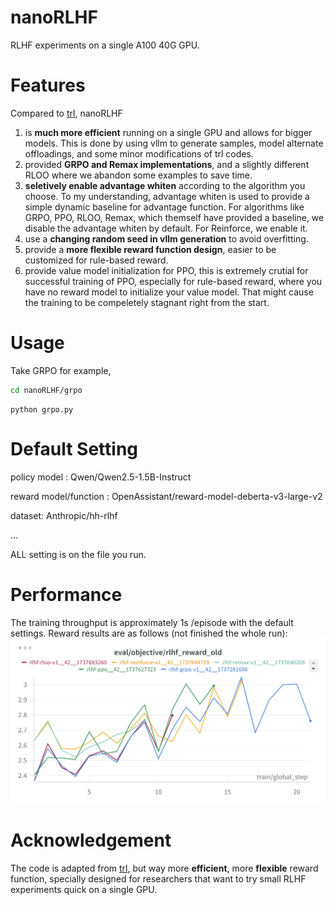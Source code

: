 # nanoRLHF
RLHF experiments on a single A100 40G GPU.
# Features
Compared to [trl](https://github.com/huggingface/trl), nanoRLHF

1. is **much more efficient** running on a single GPU and allows for bigger models. This is done by using vllm to generate samples, model alternate offloadings, and some minor modifications of trl codes.
2. provided **GRPO and Remax implementations**, and a slightly different RLOO where we abandon some examples to save time.
3. **seletively enable advantage whiten** according to the algorithm you choose. To my understanding, advantage whiten is used to provide a simple dynamic baseline for advantage function. For algorithms like GRPO, PPO, RLOO, Remax, which themself have provided a baseline, we disable the advantage whiten by default. For Reinforce, we enable it.
4. use a **changing random seed in vllm generation** to avoid overfitting.
5. provide a **more flexible reward function design**, easier to be customized for rule-based reward.
6. provide value model initialization for PPO, this is extremely crutial for successful training of PPO, especially for rule-based reward, where you have no reward model to initialize your value model. That might cause the training to be compeletely stagnant right from the start.
# Usage
Take GRPO for example, 
```bash
cd nanoRLHF/grpo
```
```
python grpo.py
```
   
# Default Setting
policy model : Qwen/Qwen2.5-1.5B-Instruct

reward model/function : OpenAssistant/reward-model-deberta-v3-large-v2

dataset: Anthropic/hh-rlhf

...

ALL setting is on the file you run.
# Performance
The training throughput is approximately 1s /episode with the default settings. Reward results are as follows (not finished the whole run):
![performance](docs/perf.png)
# Acknowledgement
The code is adapted from [trl](https://github.com/huggingface/trl), but way more **efficient**, more **flexible** reward function, specially designed for researchers that want to try small RLHF experiments quick on a single GPU.
